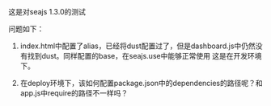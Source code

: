 这是对seajs 1.3.0的测试

问题如下：


1. index.html中配置了alias，已经将dust配置过了，但是dashboard.js中仍然没有找到dust。同样配置的base，在seajs.use中能够正常使用
这是在开发环境下。

2. 在deploy环境下，该如何配置package.json中的dependencies的路径呢？和app.js中require的路径不一样吗？


